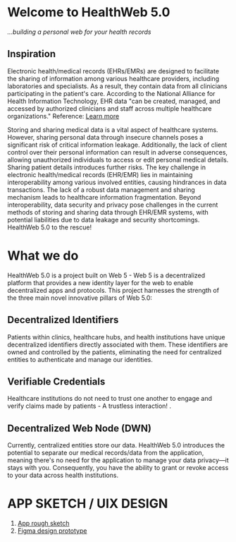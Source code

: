 # Welcome to HealthWeb 5.0
_...building a personal web for your health records_

## Inspiration

Electronic health/medical records (EHRs/EMRs) are designed to facilitate the sharing of information among various healthcare providers, including laboratories and specialists. As a result, they contain data from all clinicians participating in the patient's care. According to the National Alliance for Health Information Technology, EHR data "can be created, managed, and accessed by authorized clinicians and staff across multiple healthcare organizations."
Reference: [Learn more](https://www.healthit.gov/buzz-blog/electronic-health-and-medical-records/emr-vs-ehr-difference/)

Storing and sharing medical data is a vital aspect of healthcare systems. However, sharing personal data through insecure channels poses a significant risk of critical information leakage. Additionally, the lack of client control over their personal information can result in adverse consequences, allowing unauthorized individuals to access or edit personal medical details. Sharing patient details introduces further risks. The key challenge in electronic health/medical records (EHR/EMR) lies in maintaining interoperability among various involved entities, causing hindrances in data transactions. The lack of a robust data management and sharing mechanism leads to healthcare information fragmentation. Beyond interoperability, data security and privacy pose challenges in the current methods of storing and sharing data through EHR/EMR systems, with potential liabilities due to data leakage and security shortcomings. HealthWeb 5.0 to the rescue!


# What we do

HealthWeb 5.0 is a project built on Web 5 - Web 5 is a decentralized platform that provides a new identity layer for the web to enable decentralized apps and protocols. This project harnesses the strength of the three main novel innovative pillars of Web 5.0:

## Decentralized Identifiers
Patients within clinics, healthcare hubs, and health institutions have unique decentralized identifiers directly associated with them. These identifiers are owned and controlled by the patients, eliminating the need for centralized entities to authenticate and manage our identities.

## Verifiable Credentials
Healthcare institutions do not need to trust one another to engage and verify claims made by patients - A trustless interaction! .

## Decentralized Web Node (DWN)
Currently, centralized entities store our data. HealthWeb 5.0 introduces the potential to separate our medical records/data from the application, meaning there's no need for the application to manage your data privacy—it stays with you. Consequently, you have the ability to grant or revoke access to your data across health institutions.

# APP SKETCH / UIX DESIGN 

1. [App rough sketch](file:///Users/user/Downloads/HealthWeb%205.0.pdf)
2. [Figma design prototype](https://www.figma.com/proto/QCClWvuMceU5M6y34P6h8k/HEALTHWEB-5.0?node-id=6-127&starting-point-node-id=6%3A127&t=ULgRKJS3jivHcTrS-1&scaling=scale-down)

